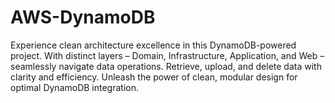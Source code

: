 # AWS-DynamoDB
Experience clean architecture excellence in this DynamoDB-powered project. With distinct layers – Domain, Infrastructure, Application, and Web – seamlessly navigate data operations. Retrieve, upload, and delete data with clarity and efficiency. Unleash the power of clean, modular design for optimal DynamoDB integration.

